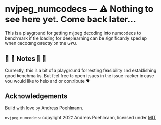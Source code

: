 # nvjpeg_numcodecs &mdash; :warning: Nothing to see here yet. Come back later...

This is a playground for getting nvjpeg decoding into numcodecs to
benchmark if tile loading for deeplearning can be significantly sped
up when decoding directly on the GPU.

## :construction: :construction: Notes :construction: :construction:

Currently, this is a bit of a playground for testing feasibility and
establishing good benchmarks. But feel free to open issues in the
issue tracker in case you would like to help and or contribute :heart:


## Acknowledgements

Build with love by Andreas Poehlmann.

`nvjpeg_numcodecs`: copyright 2022 Andreas Poehlmann, licensed under [MIT](https://github.com/ap--/nvjpeg_numcodecs/blob/master/LICENSE)
